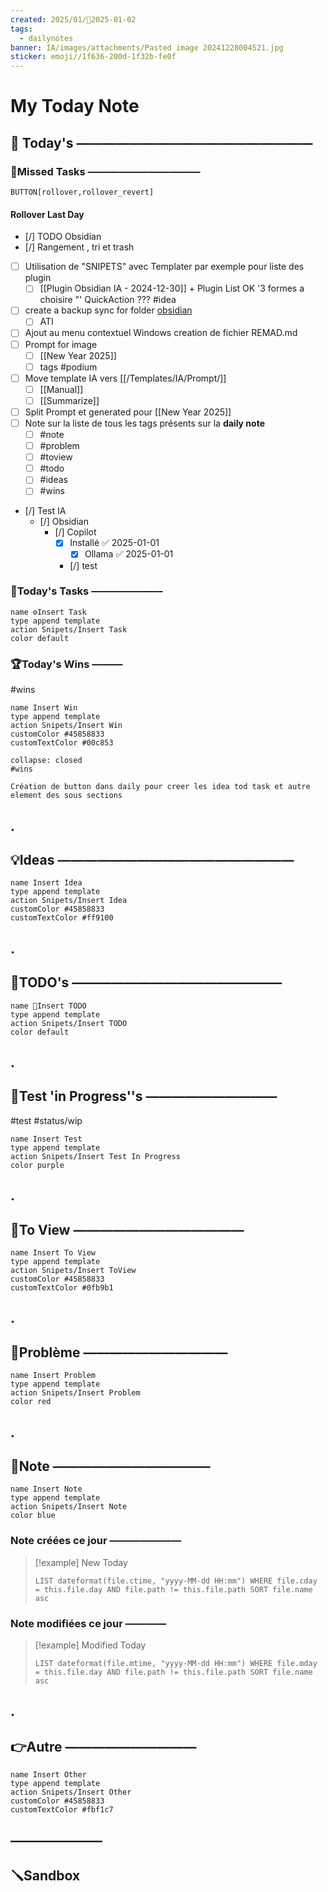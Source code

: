 ```yaml
---
created: 2025/01/📒2025-01-02
tags:
  - dailynotes
banner: IA/images/attachments/Pasted image 20241228004521.jpg
sticker: emoji//1f636-200d-1f32b-fe0f
---
```

# My Today Note

## 📅 Today's ——————————————————

### 🥷Missed Tasks ———————————

`BUTTON[rollover,rollover_revert]`
#### Rollover Last Day
- [/] TODO Obsidian
- [/] Rangement , tri et trash 
- [ ] Utilisation de "SNIPETS" avec Templater par exemple pour liste des plugin
	- [ ] [[Plugin Obsidian IA - 2024-12-30]] +  Plugin List OK  '3 formes a choisire "' QuickAction ??? #idea
- [ ] create a backup sync for folder [obsidian](file:///D:%5Cobsidian) 
	- [ ] ATI 
- [ ] Ajout au menu contextuel Windows creation de fichier REMAD.md
- [ ] Prompt  for image
	- [ ] [[New Year 2025]]
	- [ ] tags #podium  
- [ ] Move template IA vers  [[/Templates/IA/Prompt/]] 
	- [ ] [[Manual]] 
	- [ ] [[Summarize]]
- [ ] Split Prompt et generated pour [[New Year 2025]]
- [ ] Note sur la liste de tous les tags présents sur la **daily note**
	- [ ] #note
	- [ ] #problem 
	- [ ] #toview 
	- [ ] #todo 
	- [ ] #ideas 
	- [ ] #wins
- [/] Test IA 
	- [/] Obsidian 
		- [/] Copilot 
			- [x] Installé ✅ 2025-01-01
				- [x] Ollama ✅ 2025-01-01
			- [/] test


### 🚀Today's Tasks ———————

```button
name ⚙️Insert Task
type append template
action Snipets/Insert Task
color default
```

### 🏆Today's Wins ———
#wins

```button
name Insert Win
type append template
action Snipets/Insert Win
customColor #45858833
customTextColor #00c853
```

```ad-success
collapse: closed
#wins 

Création de button dans daily pour creer les idea tod task et autre element des sous sections 

```

## .
## 💡Ideas ——————————————————

```button
name Insert Idea
type append template
action Snipets/Insert Idea
customColor #45858833
customTextColor #ff9100
```



## .
## 📎TODO's ————————————————

```button
name 📎Insert TODO
type append template
action Snipets/Insert TODO
color default
```



## .
## 🧪Test 'in Progress''s ——————————
#test #status/wip 

```button
name Insert Test
type append template
action Snipets/Insert Test In Progress
color purple
```



## .
## 👀To View —————————————

```button
name Insert To View
type append template
action Snipets/Insert ToView
customColor #45858833
customTextColor #0fb9b1
```



## .
## 🚨Problème ———————————

```button
name Insert Problem
type append template
action Snipets/Insert Problem
color red
```



## .
## 📝Note ————————————

```button
name Insert Note
type append template
action Snipets/Insert Note
color blue
```

### Note créées ce jour ———————
> [!example] New Today
> ```dataview
> LIST dateformat(file.ctime, "yyyy-MM-dd HH:mm") WHERE file.cday = this.file.day AND file.path != this.file.path SORT file.name asc
> ```
> 
### Note modifiées ce jour ————
> [!example] Modified Today
> ```dataview 
> LIST dateformat(file.mtime, "yyyy-MM-dd HH:mm") WHERE file.mday = this.file.day AND file.path != this.file.path SORT file.name asc
> ```
> 



## .
## 👉Autre ——————————

```button
name Insert Other
type append template
action Snipets/Insert Other
customColor #45858833
customTextColor #fbf1c7
```

## ———————
## 🪛Sandbox 

